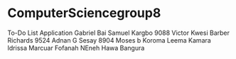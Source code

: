 # ComputerSciencegroup8
To-Do List Application
Gabriel Bai Samuel Kargbo 9088
Victor Kwesi Barber Richards 9524
Adnan G Sesay 8904
Moses b Koroma 
Leema Kamara
Idrissa Marcuar Fofanah
NEneh Hawa Bangura
